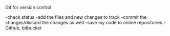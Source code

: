 Git for version control

-check status
-add the files and new changes to track
-commit the changes/discard the changes as well
-save my code to online repositories - Github, bitbucket

